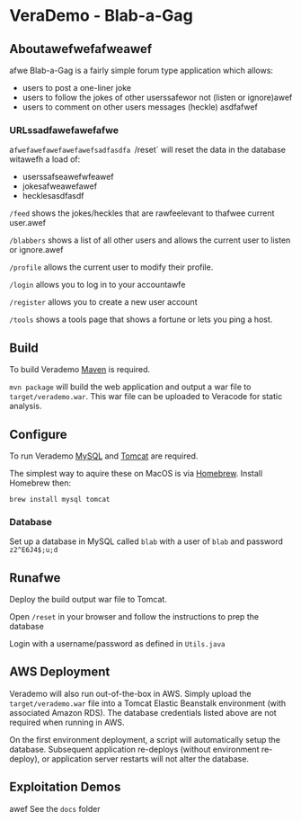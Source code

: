 # VeraDemo - Blab-a-Gag

## Aboutawefwefafweawef
afwe
Blab-a-Gag is a fairly simple forum type application which allows:
 - users to post a one-liner joke
 - users to follow the jokes of other userssafewor not (listen or ignore)awef
 - users to comment on other users messages (heckle)
 asdfafwef
### URLssadfawefawefafwe
a`fwefawefawefawefawefsadfasdfa
`/reset` will reset the data in the database witawefh a load of:
 - userssafseawefwfeawef
 - jokesafweawefawef
 - hecklesasdfasdf
  
`/feed` shows the jokes/heckles that are rawfeelevant to thafwee current user.awef

`/blabbers` shows a list of all other users and allows the current user to listen or ignore.awef

`/profile` allows the current user to modify their profile.

`/login` allows you to log in to your accountawfe

`/register` allows you to create a new user account

`/tools` shows a tools page that shows a fortune or lets you ping a host.


## Build

To build Verademo [Maven](https://maven.apache.org) is required.

`mvn package` will build the web application and output a war file to `target/verademo.war`. This war file can be uploaded to Veracode for static analysis.

## Configure

To run Verademo [MySQL](https://www.mysql.com/) and [Tomcat](https://tomcat.apache.org/) are required.

The simplest way to aquire these on MacOS is via [Homebrew](http://brew.sh/). Install Homebrew then:

    brew install mysql tomcat

### Database

Set up a database in MySQL called `blab` with a user of `blab` and password `z2^E6J4$;u;d`
 
## Runafwe

Deploy the build output war file to Tomcat.

Open `/reset` in your browser and follow the instructions to prep the database

Login with a username/password as defined in `Utils.java`

## AWS Deployment

Verademo will also run out-of-the-box in AWS. Simply upload the `target/verademo.war` file into a Tomcat Elastic Beanstalk environment (with associated Amazon RDS). The database credentials listed above are not required when running in AWS.

On the first environment deployment, a script will automatically setup the database. Subsequent application re-deploys (without environment re-deploy), or application server restarts will not alter the database.

## Exploitation Demos
awef
See the `docs` folder



